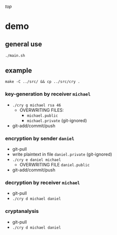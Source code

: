 <h6>top</h6>

# demo

## general use
`./main.sh`

## example
`make -C ../src/ && cp ../src/cry .`

### key-generation by receiver `michael`
- `./cry g michael rsa 46`
  - OVERWRITING FILES:
    - `michael.public`
    - `michael.private` (git-ignored)
- git-add/commit/push

### encryption by sender `daniel`
- git-pull
- write plaintext in file `daniel.private` (git-ignored)
- `./cry e daniel michael`
  - OVERWRITING FILE `daniel.public`
- git-add/commit/push

### decryption by receiver `michael`
- git-pull
- `./cry d michael daniel`

### cryptanalysis
- git-pull
- `./cry d michael daniel`
